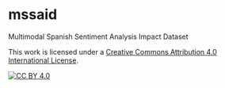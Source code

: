 # mssaid
 Multimodal Spanish Sentiment Analysis Impact Dataset

This work is licensed under a
[Creative Commons Attribution 4.0 International License][cc-by-nc-nd].

[![CC BY 4.0][cc-by-image]][cc-by-nc-nd]

[cc-by-nc-nd]: https://creativecommons.org/licenses/by-nc-nd/4.0/
[cc-by-image]: https://mirrors.creativecommons.org/presskit/buttons/88x31/svg/by-nc-nd.svg

